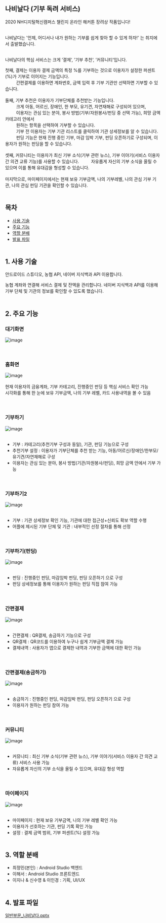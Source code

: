 ## 나비날다 (기부 독려 서비스)
2020 NH디지털혁신캠퍼스 챌린지 온라인 해커톤 장려상 작품입니다!<br><br>

나비날다는 '언제, 어디서나 내가 원하는 기부를 쉽게 찾아 할 수 있게 하자!' 는 취지에서 출발했습니다.<br><br>

나비날다의 핵심 서비스는 크게 ’결제‘, ’기부 추천‘, ’커뮤니티‘입니다.<br>

첫째, 결제는 이용자 결제 금액의 특정 %를 기부하는 것으로 이용자가 설정한 퍼센트(%)가 기부로 이어지는 기능입니다. <br>
&nbsp;&nbsp;&nbsp;&nbsp;&nbsp;&nbsp;&nbsp;&nbsp;&nbsp;간편결제를 이용하면 계좌번호, 금액 입력 후 기부 기관만 선택하면 기부할 수 있습니다.<br><br>
 둘째, 기부 추천은 이용자가 기부단체를 추천받는 기능입니다. <br>
 &nbsp;&nbsp;&nbsp;&nbsp;&nbsp;&nbsp;&nbsp;&nbsp;&nbsp;크게 아동, 어르신, 장애인, 한 부모, 유기견, 자연재해로 구성되어 있으며, <br>
 &nbsp;&nbsp;&nbsp;&nbsp;&nbsp;&nbsp;&nbsp;&nbsp;&nbsp;이용자는 관심 있는 분야, 봉사 방법(기부/자원봉사/펀딩 중 선택 가능), 희망 금액 카테고리 안에서 <br>
 &nbsp;&nbsp;&nbsp;&nbsp;&nbsp;&nbsp;&nbsp;&nbsp;&nbsp;원하는 항목을 선택하여 기부할 수 있습니다. <br>
 &nbsp;&nbsp;&nbsp;&nbsp;&nbsp;&nbsp;&nbsp;&nbsp;&nbsp;기부 전 이용자는 기부 기관 리스트를 클릭하여 기관 상세정보를 알 수 있습니다.<br>
 &nbsp;&nbsp;&nbsp;&nbsp;&nbsp;&nbsp;&nbsp;&nbsp;&nbsp;펀딩 기능은 현재 진행 중인 기부, 마감 임박 기부, 펀딩 오픈하기로 구성되며, 이용자가 원하는 펀딩을 할 수 있습니다.<br><br>
 셋째, 커뮤니티는 이용자가 최신 기부 소식(기부 관련 뉴스), 기부 이야기(서비스 이용자 간 의견 교류 기능)를 사용할 수 있습니다. 
 &nbsp;&nbsp;&nbsp;&nbsp;&nbsp;&nbsp;&nbsp;&nbsp;&nbsp;자유롭게 자신의 기부 소식을 올릴 수 있으며 이를 통해 유대감을 형성할 수 있습니다.<br><br>
 마지막으로, 마이페이지에서는 현재 보유 기부금액, 나의 기부레벨, 나의 관심 기부 기관, 나의 관심 펀딩 기관을 확인할 수 있습니다.<br><br>



## 목차
* [사용 기술](#1-사용-기술)
* [주요 기능](#2-주요-기능)
* [역할 분배](#3-역할-분배)
* [발표 파일](#4-발표-파일)<br><br>



## 1. 사용 기술
안드로이드 스튜디오, 농협 API, 네이버 지식백과 API 이용합니다.

농협 계좌와 연결해 서비스 결제 및 잔액을 관리합니다.
네이버 지식백과 API를 이용해 기부 단체 및 기관의 정보를 확인할 수 있도록 했습니다. <br><br>


## 2. 주요 기능
### 대기화면
![image](https://user-images.githubusercontent.com/52027965/119978059-21819d00-bff4-11eb-9876-56d1c0f7b19a.png)<br><br><br>

### 홈화면
![image](https://user-images.githubusercontent.com/52027965/119977710-bb951580-bff3-11eb-85c9-5632f6478dad.png)<br><br>
현재 이용자의 금융계좌, 기부 카테고리, 진행중인 펀딩 등 핵심 서비스 확인 가능<br>
시각화를 통해 한 눈에 보유 기부금액, 나의 기부 레벨, 카드 사용내역을 볼 수 있음 <br><br><br>

### 기부하기
![image](https://user-images.githubusercontent.com/52027965/119978143-3eb66b80-bff4-11eb-9d14-2a2efda74ff6.png)<br><br>
* 기부 : 카테고리(추천기부 구성과 동일), 기관, 펀딩 기능으로 구성
* 추천기부 설정 : 이용자가 기부단체를 추천 받는 기능,
	              아동/어르신/장애인/한부모/유기견/자연재해로 구성
* 이용자는 관심 있는 분야, 봉사 방법(기관/자원봉사/펀딩), 희망 금액 안에서 기부 가능<br><br><br>

### 기부하기2
![image](https://user-images.githubusercontent.com/52027965/119978278-67d6fc00-bff4-11eb-9ea9-f02618fcff42.png)<br><br>
* 기부 : 기관 상세정보 확인 기능, 기관에 대한 접근성+신뢰도 확보 역할 수행
* 어플에 제시된 기부 단체 및 기관 : 내부적인 선정 절차를 통해 선정<br><br><br>

### 기부하기(펀딩)
![image](https://user-images.githubusercontent.com/52027965/119978364-84733400-bff4-11eb-8ff5-f71e9907e6ae.png)<br><br>
* 펀딩 : 진행중인 펀딩, 마감임박 펀딩, 펀딩 오픈하기 으로 구성
* 펀딩 상세정보를 통해 이용자가 원하는 펀딩 직접 참여 가능<br><br><br>

### 간편결제
![image](https://user-images.githubusercontent.com/52027965/119978468-a5d42000-bff4-11eb-93c7-55d17ce34618.png)<br><br>
* 간편결제 : QR결제, 송금하기 기능으로 구성
* QR결제 :  QR코드를 이용하여 누구나 쉽게 기부금액 결제 가능
* 결제내역 : 사용자가 앱으로 결제한 내역과 기부한 금액에 대한 확인 가능<br><br><br>


### 간편결제(송금하기)
![image](https://user-images.githubusercontent.com/52027965/119978565-c13f2b00-bff4-11eb-912f-1d18cfb6f51f.png)<br><br>
* 송금하기 : 진행중인 펀딩, 마감임박 펀딩, 펀딩 오픈하기 으로 구성 
* 이용자가 원하는 펀딩 참여 가능 <br><br><br>


### 커뮤니티
![image](https://user-images.githubusercontent.com/52027965/119978669-e469da80-bff4-11eb-9411-b493125d9314.png)<br><br>
* 커뮤니티 : 최신 기부 소식(기부 관련 뉴스), 기부 이야기(서비스 이용자 간 의견 교류) 
                        서비스 사용 가능
* 자유롭게 자신의 기부 소식을 올릴 수 있으며, 유대감 형성 역할 <br><br><br>

### 마이페이지
![image](https://user-images.githubusercontent.com/52027965/119978755-f9466e00-bff4-11eb-856d-84becf7d695e.png)<br><br>
* 마이페이지 : 현재 보유 기부금액, 나의 기부 레벨 확인 가능
* 이용자가 선호하는 기관, 펀딩 기록 확인 가능
* 설정 : 결제 금액 범위, 기부 퍼센트(%) 설정 가능<br><br>


## 3. 역할 분배
* 최정민(본인) : Android Studio 백엔드
* 이해서 : Android Studio 프론트엔드
* 이지나 & 신수영 & 이인경 : 기획, UI/UX <br><br>


## 4. 발표 파일
[일반부문_나비날다.pptx](https://github.com/JMine97/NH_NAVI/files/6560541/_.pptx)
